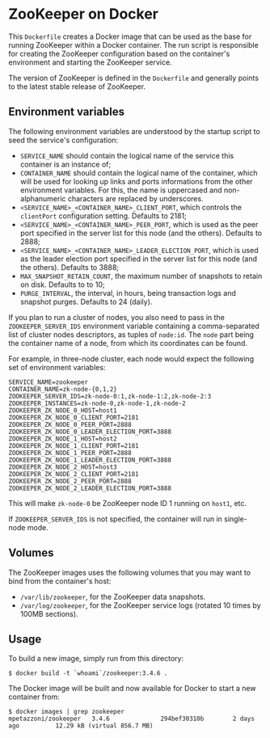 ZooKeeper on Docker
===================

This `Dockerfile` creates a Docker image that can be used as the base for
running ZooKeeper within a Docker container. The run script is responsible for
creating the ZooKeeper configuration based on the container's environment and
starting the ZooKeeper service.

The version of ZooKeeper is defined in the `Dockerfile` and generally points to
the latest stable release of ZooKeeper.

Environment variables
---------------------

The following environment variables are understood by the startup script to
seed the service's configuration:

  - `SERVICE_NAME` should contain the logical name of the service this
    container is an instance of;
  - `CONTAINER_NAME` should contain the logical name of the container,
    which will be used for looking up links and ports informations from the
    other environment variables. For this, the name is uppercased and
    non-alphanumeric characters are replaced by underscores.
  - `<SERVICE_NAME>_<CONTAINER_NAME>_CLIENT_PORT`, which controls the
    `clientPort` configuration setting. Defaults to 2181;
  - `<SERVICE_NAME>_<CONTAINER_NAME>_PEER_PORT`, which is used as the
    peer port specified in the server list for this node (and the
    others). Defaults to 2888;
  - `<SERVICE_NAME>_<CONTAINER_NAME>_LEADER_ELECTION_PORT`, which is
    used as the leader election port specified in the server list for
    this node (and the others).  Defaults to 3888;
  - `MAX_SNAPSHOT_RETAIN_COUNT`, the maximum number of snapshots to
    retain on disk. Defaults to to 10;
  - `PURGE_INTERVAL`, the interval, in hours, being transaction logs and
    snapshot purges. Defaults to 24 (daily).

If you plan to run a cluster of nodes, you also need to pass in the
`ZOOKEEPER_SERVER_IDS` environment variable containing a comma-separated
list of cluster nodes descriptors, as tuples of `node:id`. The `node`
part being the container name of a node, from which its coordinates can
be found.

For example, in three-node cluster, each node would expect the following
set of environment variables:

```
SERVICE_NAME=zookeeper
CONTAINER_NAME=zk-node-{0,1,2}
ZOOKEEPER_SERVER_IDS=zk-node-0:1,zk-node-1:2,zk-node-2:3
ZOOKEEPER_INSTANCES=zk-node-0,zk-node-1,zk-node-2
ZOOKEEPER_ZK_NODE_0_HOST=host1
ZOOKEEPER_ZK_NODE_0_CLIENT_PORT=2181
ZOOKEEPER_ZK_NODE_0_PEER_PORT=2888
ZOOKEEPER_ZK_NODE_0_LEADER_ELECTION_PORT=3888
ZOOKEEPER_ZK_NODE_1_HOST=host2
ZOOKEEPER_ZK_NODE_1_CLIENT_PORT=2181
ZOOKEEPER_ZK_NODE_1_PEER_PORT=2888
ZOOKEEPER_ZK_NODE_1_LEADER_ELECTION_PORT=3888
ZOOKEEPER_ZK_NODE_2_HOST=host3
ZOOKEEPER_ZK_NODE_2_CLIENT_PORT=2181
ZOOKEEPER_ZK_NODE_2_PEER_PORT=2888
ZOOKEEPER_ZK_NODE_2_LEADER_ELECTION_PORT=3888
```

This will make `zk-node-0` be ZooKeeper node ID 1 running on `host1`,
etc.

If `ZOOKEEPER_SERVER_IDS` is not specified, the container will run in
single-node mode.


Volumes
-------

The ZooKeeper images uses the following volumes that you may want to bind from
the container's host:

  - `/var/lib/zookeeper`, for the ZooKeeper data snapshots.
  - `/var/log/zookeeper`, for the ZooKeeper service logs (rotated 10
    times by 100MB sections).

Usage
-----

To build a new image, simply run from this directory:

```
$ docker build -t `whoami`/zookeeper:3.4.6 .
```

The Docker image will be built and now available for Docker to start a new
container from:

```
$ docker images | grep zookeeper
mpetazzoni/zookeeper   3.4.6              294bef30310b        2 days ago          12.29 kB (virtual 856.7 MB)
```
